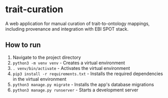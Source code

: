 # trait-curation
A web application for manual curation of trait-to-ontology mappings, including provenance and integration with EBI SPOT stack.

## How to run
1. Navigate to the project directory
2. `python3 -m venv venv` - Creates a virtual environment 
3. `. venv/bin/activate` - Activates the virtual environment
4. `pip3 install -r requirements.txt` - Installs the required dependencies in the virtual environment
5. `python3 manage.py migrate` - Installs the app's database migrations
6. `python3 manage.py runserver` - Starts a development server
